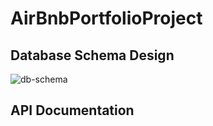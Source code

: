 # AirBnbPortfolioProject

## Database Schema Design

![db-schema]

[db-schema]: ./images/example.png

## API Documentation